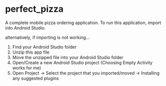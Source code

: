 # perfect_pizza
A complete mobile pizza ordering application.
To run this application, import into Android Studio.

alternatively, if importing is not working...
  1) Find your Android Studio folder
  2) Unzip this app file
  3) Move the unzipped file into your Android Studio folder
  4) Open/Create a new Android Studio project (Choosing Empty Activity works for me)
  5) Open Project -> Select the project that you imported/moved -> Installing any suggested plugins
